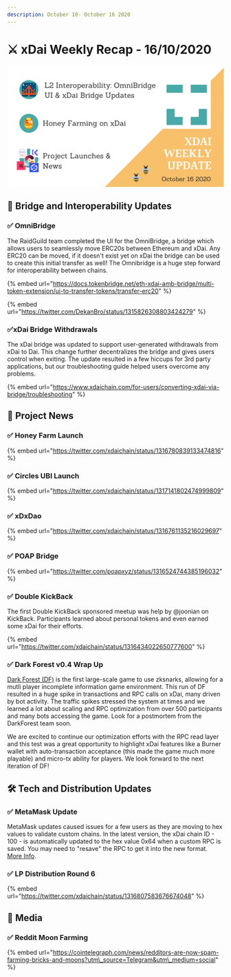 ```yaml
---
description: October 10- October 16 2020
---
```


# ⚔️ xDai Weekly Recap - 16/10/2020

![](../../../.gitbook/assets/green-and-black-modern-sales-marketing-presentation%20%2815%29.png)

## 🌉 Bridge and Interoperability Updates

### ✅ OmniBridge

The RaidGuild team completed the UI for the OmniBridge, a bridge which allows users to seamlessly move ERC20s between Ethereum and xDai. Any ERC20 can be moved, if it doesn't exist yet on xDai the bridge can be used to create this initial transfer as well! The Omnibridge is a huge step forward for interoperability between chains.

{% embed url="https://docs.tokenbridge.net/eth-xdai-amb-bridge/multi-token-extension/ui-to-transfer-tokens/transfer-erc20" %}

{% embed url="https://twitter.com/DekanBro/status/1315826308803424279" %}

### ✅xDai Bridge Withdrawals

The xDai bridge was updated to support user-generated withdrawals from xDai to Dai. This change further decentralizes the bridge and gives users control when exiting. The update resulted in a few hiccups for 3rd party applications, but our troubleshooting guide helped users overcome any problems.

{% embed url="https://www.xdaichain.com/for-users/converting-xdai-via-bridge/troubleshooting" %}

## 🦋 Project News

### ✅ Honey Farm Launch

{% embed url="https://twitter.com/xdaichain/status/1316780839133474816" %}

### ✅ Circles UBI Launch

{% embed url="https://twitter.com/xdaichain/status/1317141802474999809" %}



### ✅ xDxDao

{% embed url="https://twitter.com/xdaichain/status/1316761135216029697" %}

### ✅ POAP Bridge

{% embed url="https://twitter.com/poapxyz/status/1316524744385196032" %}

### ✅ Double KickBack

The first Double KickBack sponsored meetup was help by @joonian on KickBack. Participants learned about personal tokens and even earned some xDai for their efforts.

{% embed url="https://twitter.com/xdaichain/status/1316434022650777600" %}

### ✅ Dark Forest v0.4 Wrap Up

[Dark Forest \(DF\)](../../project-spotlights/dark-forest.md) is the first large-scale game to use zksnarks, allowing for a mutli player incomplete information game environment. This run of DF resulted in a huge spike in transactions and RPC calls on xDai, many driven by bot activity. The traffic spikes stressed the system at times and we learned a lot about scaling and RPC optimization from over 500 participants and many bots accessing the game.  Look for a postmortem from the DarkForest team soon. 

We are excited to continue our optimization efforts with the RPC read layer and this test was a great opportunity to highlight xDai features like a Burner wallet with auto-transaction acceptance \(this made the game much more playable\) and micro-tx ability for players. We look forward to the next iteration of DF!  

## 🛠 Tech and Distribution Updates

### ✅ MetaMask Update

MetaMask updates caused issues for a few users as they are moving to hex values to validate custom chains. In the latest version, the xDai chain ID - 100 - is automatically updated to the hex value 0x64 when a custom RPC is saved. You may need to "resave" the RPC to get it into the new format. [More Info](../../../for-users/wallets/metamask/metamask-setup.md).

### ✅ LP Distribution Round 6

{% embed url="https://twitter.com/xdaichain/status/1316807583676674048" %}

## 📰 Media 

### ✅ Reddit Moon Farming

{% embed url="https://cointelegraph.com/news/redditors-are-now-spam-farming-bricks-and-moons?utm\_source=Telegram&utm\_medium=social" %}







